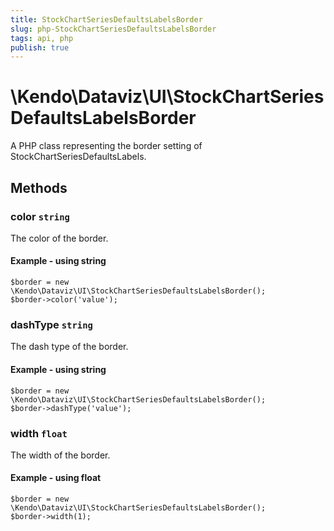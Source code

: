 ```yaml
---
title: StockChartSeriesDefaultsLabelsBorder
slug: php-StockChartSeriesDefaultsLabelsBorder
tags: api, php
publish: true
---
```


# \Kendo\Dataviz\UI\StockChartSeriesDefaultsLabelsBorder

A PHP class representing the border setting of StockChartSeriesDefaultsLabels.


## Methods

### color `string`

The color of the border.


#### Example - using string
    $border = new \Kendo\Dataviz\UI\StockChartSeriesDefaultsLabelsBorder();
    $border->color('value');

### dashType `string`

The dash type of the border.


#### Example - using string
    $border = new \Kendo\Dataviz\UI\StockChartSeriesDefaultsLabelsBorder();
    $border->dashType('value');

### width `float`

The width of the border.


#### Example - using float
    $border = new \Kendo\Dataviz\UI\StockChartSeriesDefaultsLabelsBorder();
    $border->width(1);

